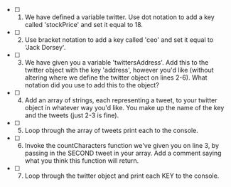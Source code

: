 
* [ ] 1. We have defined a variable twitter. Use dot notation to add a key called 'stockPrice' and set it equal to 18.

* [ ] 2. Use bracket notation to add a key called 'ceo' and set it equal to 'Jack Dorsey'.

* [ ] 3. We have given you a variable 'twittersAddress'. Add this to the twitter object with the key 'address', however you'd like (without altering where we define the twitter object on lines 2-6). What notation did you use to add this to the object?

* [ ] 4. Add an array of strings, each representing a tweet, to your twitter object in whatever way you'd like. You make up the name of the key and the tweets (just 2-3 is fine).

* [ ] 5. Loop through the array of tweets print each to the console.

* [ ] 6. Invoke the countCharacters function we've given you on line 3, by passing in the SECOND tweet in your array. Add a comment saying what you think this function will return.

* [ ] 7. Loop through the twitter object and print each KEY to the console.


